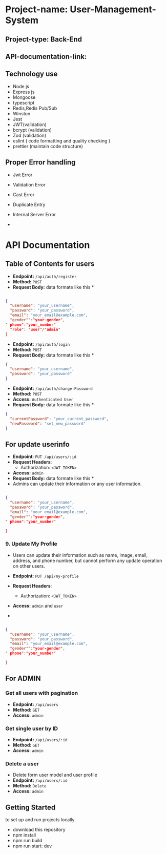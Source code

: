 # Project-name: User-Management-System

## Project-type: Back-End

## API-documentation-link: 

## Technology use

- Node js
- Express js
- Mongoose
- typescript
- Redis,Redis Pub/Sub
- Winston
- Jest
- JWT(validation)
- bcrypt (validation)
- Zod (validation)
- eslint ( code formatting and quality checking )
- prettier (maintain code structure)

## Proper Error handling

- Jwt Error
- Validation Error
- Cast Error
- Duplicate Entry
- Internal Server Error

- 

# API  Documentation

## Table of Contents for users

- **Endpoint:** `/api/auth/register`
- **Method:** `POST`
- **Request Body:** data formate like this \*

```json

{
  "username": "your_username",
  "password": "your_password",
  "email": "your_email@example.com",
  "gender"":"your-gender",
" phone":"your_number"
  "role": "user"/"admin"
}

```

- **Endpoint:** `/api/auth/login`
- **Method:** `POST`
- **Request Body:** data formate like this \*

```json
{
  "username": "your_username",
  "password": "your_password"
}
```

- **Endpoint:** `/api/auth/change-Password`
- **Method:** `POST`
- **Access:** `Authenticated User  `
- **Request Body:** data formate like this \*

```json
{
  "currentPassword": "your_current_password",
  "newPassword": "set_new_password"
}
```



## For  update userinfo

- **Endpoint**: `PUT /api/users/:id`
- **Request Headers**:
  - Authorization: `<JWT_TOKEN>`  
- **Access:** `admin`
- **Request Body:** data formate like this \*
- Admins can update their information or any user information.
  
```json

{
  "username": "your_username",
  "password": "your_password",
  "email": "your_email@example.com",
  "gender"":"your-gender",
" phone":"your_number"

}

```
  

### 9. Update My Profile
- Users can  update their information such as name, image, email, address, and
phone number, but cannot perform any update operation on other users.

- **Endpoint**: `PUT /api/my-profile`
- **Request Headers**:
  - Authorization: `<JWT_TOKEN>`
 - **Access:** `admin` and  `user`
 - 
```json

{
  "username": "your_username",
  "password": "your_password",
  "email": "your_email@example.com",
  "gender"":"your-gender",
" phone":"your_number"

}

```

## For ADMIN 

### Get all users with pagination

- **Endpoint:** `/api/users`
- **Method:** `GET`
- **Access:** `admin`

### Get single user by ID

- **Endpoint:** `/api/users/:id`
- **Method:** `GET`
- **Access:** `admin`

### Delete a user
-  Delete form  user model and   user profile
- **Endpoint:** `/api/users/:id`
- **Method:** `Delete`
- **Access:** `admin`


## Getting Started

to set up and run projects locally

- download this repository
- npm install
- npm run build
- npm run start: dev
